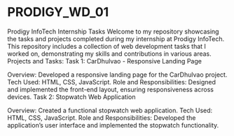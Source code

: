 # PRODIGY_WD_01
Prodigy InfoTech Internship Tasks Welcome to my repository showcasing the tasks and projects completed during my internship at Prodigy InfoTech. This repository includes a collection of web development tasks that I worked on, demonstrating my skills and contributions in various areas.
Projects and Tasks:
Task 1: CarDhulvao - Responsive Landing Page

Overview: Developed a responsive landing page for the CarDhulvao project.
Tech Used: HTML, CSS, JavaScript.
Role and Responsibilities: Designed and implemented the front-end layout, ensuring responsiveness across devices.
Task 2: Stopwatch Web Application

Overview: Created a functional stopwatch web application.
Tech Used: HTML, CSS, JavaScript.
Role and Responsibilities: Developed the application’s user interface and implemented the stopwatch functionality.
